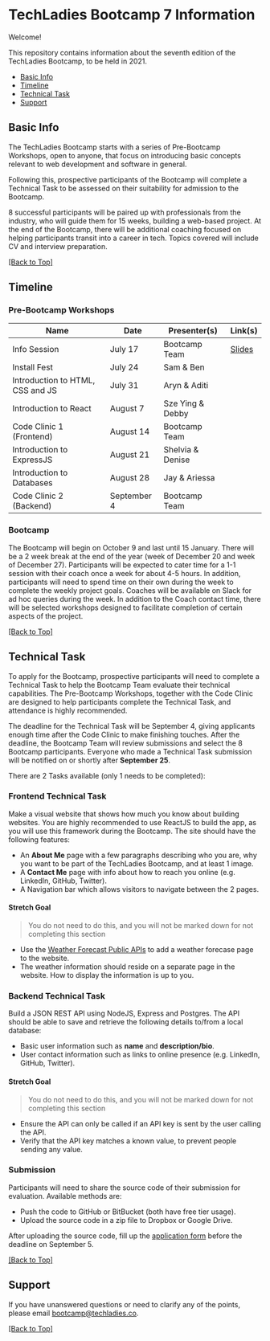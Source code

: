 # TechLadies Bootcamp 7 Information

Welcome!

This repository contains information about the seventh edition of the TechLadies Bootcamp, to be held in 2021.

- [Basic Info](#basic-info)
- [Timeline](#timeline)
- [Technical Task](#technical-task)
- [Support](#support)

## Basic Info

The TechLadies Bootcamp starts with a series of Pre-Bootcamp Workshops, open to anyone, that focus on introducing basic concepts relevant to web development and software in general.

Following this, prospective participants of the Bootcamp will complete a Technical Task to be assessed on their suitability for admission to the Bootcamp.

8 successful participants will be paired up with professionals from the industry, who will guide them for 15 weeks, building a web-based project. At the end of the Bootcamp, there will be additional coaching focused on helping participants transit into a career in tech. Topics covered will include CV and interview preparation.

[[Back to Top]](#TechLadies-Bootcamp-7-Information)

## Timeline

### Pre-Bootcamp Workshops

| Name                             | Date        | Presenter(s)     | Link(s)                                                                                                        |
| -------------------------------- | ----------- | ---------------- | -------------------------------------------------------------------------------------------------------------- |
| Info Session                     | July 17     | Bootcamp Team    | [Slides](https://docs.google.com/presentation/d/1wyPdiUhWAFGS7MgJJBqJnl_2lkLEd9u_RSvQkyzDtkk/edit?usp=sharing) |
| Install Fest                     | July 24     | Sam & Ben        |                                                                                                                |
| Introduction to HTML, CSS and JS | July 31     | Aryn & Aditi     |                                                                                                                |
| Introduction to React            | August 7    | Sze Ying & Debby |                                                                                                                |
| Code Clinic 1 (Frontend)         | August 14   | Bootcamp Team    |                                                                                                                |
| Introduction to ExpressJS        | August 21   | Shelvia & Denise |                                                                                                                |
| Introduction to Databases        | August 28   | Jay & Ariessa    |                                                                                                                |
| Code Clinic 2 (Backend)          | September 4 | Bootcamp Team    |                                                                                                                |

### Bootcamp

The Bootcamp will begin on October 9 and last until 15 January. There will be a 2 week break at the end of the year (week of December 20 and week of December 27). Participants will be expected to cater time for a 1-1 session with their coach once a week for about 4-5 hours. In addition, participants will need to spend time on their own during the week to complete the weekly project goals. Coaches will be available on Slack for ad hoc queries during the week. In addition to the Coach contact time, there will be selected workshops designed to facilitate completion of certain aspects of the project.

[[Back to Top]](#TechLadies-Bootcamp-7-Information)

## Technical Task

To apply for the Bootcamp, prospective participants will need to complete a Technical Task to help the Bootcamp Team evaluate their technical capabilities. The Pre-Bootcamp Workshops, together with the Code Clinic are designed to help participants complete the Technical Task, and attendance is highly recommended.

The deadline for the Technical Task will be September 4, giving applicants enough time after the Code Clinic to make finishing touches. After the deadline, the Bootcamp Team will review submissions and select the 8 Bootcamp participants. Everyone who made a Technical Task submission will be notified on or shortly after **September 25**.

There are 2 Tasks available (only 1 needs to be completed):

### Frontend Technical Task

Make a visual website that shows how much you know about building websites. You are highly recommended to use ReactJS to build the app, as you will use this framework during the Bootcamp. The site should have the following features:

- An **About Me** page with a few paragraphs describing who you are, why you want to be part of the TechLadies Bootcamp, and at least 1 image.
- A **Contact Me** page with info about how to reach you online (e.g. LinkedIn, GitHub, Twitter).
- A Navigation bar which allows visitors to navigate between the 2 pages.

#### Stretch Goal

> You do not need to do this, and you will not be marked down for not completing this section

- Use the [Weather Forecast Public APIs](https://data.gov.sg/dataset/weather-forecast) to add a weather forecase page to the website.
- The weather information should reside on a separate page in the website. How to display the information is up to you.

### Backend Technical Task

Build a JSON REST API using NodeJS, Express and Postgres. The API should be able to save and retrieve the following details to/from a local database:

- Basic user information such as **name** and **description/bio**.
- User contact information such as links to online presence (e.g. LinkedIn, GitHub, Twitter).

#### Stretch Goal

> You do not need to do this, and you will not be marked down for not completing this section

- Ensure the API can only be called if an API key is sent by the user calling the API.
- Verify that the API key matches a known value, to prevent people sending any value.

### Submission

Participants will need to share the source code of their submission for evaluation. Available methods are:

- Push the code to GitHub or BitBucket (both have free tier usage).
- Upload the source code in a zip file to Dropbox or Google Drive.

After uploading the source code, fill up the [application form](https://docs.google.com/forms/d/1w6AxA-1hHo2c07aTDEviXdUONY6fL2Xyn2VDhqWS17w/edit) before the deadline on September 5.

[[Back to Top]](#TechLadies-Bootcamp-7-Information)

## Support

If you have unanswered questions or need to clarify any of the points, please email bootcamp@techladies.co.

[[Back to Top]](#TechLadies-Bootcamp-7-Information)
